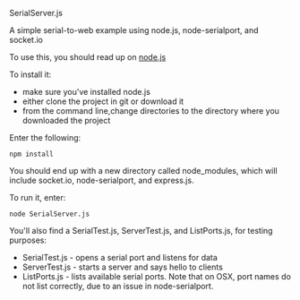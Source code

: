 SerialServer.js

A simple serial-to-web example using node.js, node-serialport, and socket.io

To use this, you should read up on <a href="nodejs.org">node.js</a>

To install it:
* make sure you've installed node.js
* either clone the project in git or download it
* from the command line,change directories to the directory where you downloaded the project

Enter the following:

	npm install 

You should end up with a new directory called node_modules, which will include socket.io, node-serialport, and express.js.

To run it, enter:

	node SerialServer.js

You'll also find a SerialTest.js, ServerTest.js, and ListPorts.js, for testing purposes:

* SerialTest.js - opens a serial port and listens for data
* ServerTest.js - starts a server and says hello to clients
* ListPorts.js - lists available serial ports. Note that on OSX, port names do not list correctly, due to an issue in node-serialport.